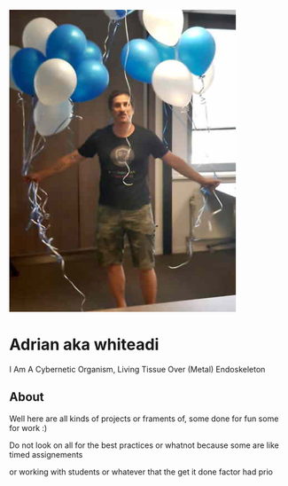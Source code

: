  ![](./Swablu.jpg)

# Adrian aka whiteadi

I Am A Cybernetic Organism, Living Tissue Over (Metal) Endoskeleton

## About

Well here are all kinds of projects or framents of, some done for fun some for work :)

Do not look on all for the best practices or whatnot because some are like timed assignements

or working with students or whatever that the get it done factor had prio

<!--
**whiteadi/whiteadi** is a ✨ _special_ ✨ repository because its `README.md` (this file) appears on your GitHub profile.

Here are some ideas to get you started:

- 🔭 I’m currently working on ...
- 🌱 I’m currently learning ...
- 👯 I’m looking to collaborate on ...
- 🤔 I’m looking for help with ...
- 💬 Ask me about ...
- 📫 How to reach me: ...
- 😄 Pronouns: ...
- ⚡ Fun fact: ...
-->
